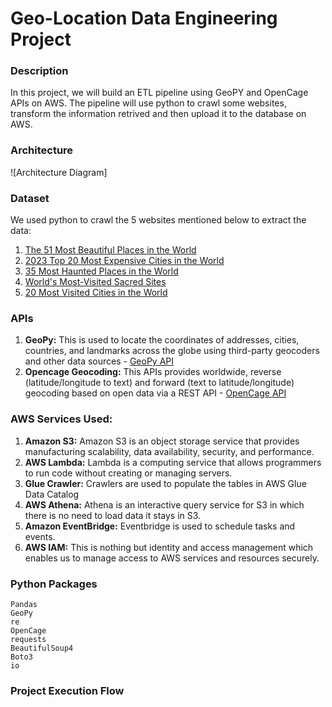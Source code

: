 # Geo-Location Data Engineering Project

### Description
In this project, we will build an ETL pipeline using GeoPY and OpenCage APIs on AWS. The pipeline will use python to crawl some websites, transform the information retrived and then upload it to the database on AWS.

### Architecture 
![Architecture Diagram] 

### Dataset
We used python to crawl the 5 websites mentioned below to extract the data:
1. [The 51 Most Beautiful Places in the World](https://www.cntraveler.com/galleries/2015-11-27/the-50-most-beautiful-places-in-the-world)
2. [2023 Top 20 Most Expensive Cities in the World](https://www.caproasia.com/2023/06/21/2023-top-20-most-expensive-cities-in-the-world-top-10-cities-are-new-york-hong-kong-geneva-london-singapore-zurich-san-francisco-tel-aviv-seoul-tokyo/)
3. [35 Most Haunted Places in the World](https://www.travelandleisure.com/holiday-travel/halloween/most-haunted-places-in-the-world)
4. [World's Most-Visited Sacred Sites](https://www.travelandleisure.com/attractions/worlds-most-visited-sacred-sites)
5. [20 Most Visited Cities in the World](https://travelness.com/most-visited-cities-in-the-world)

### APIs
1. **GeoPy:** This is used to locate the coordinates of addresses, cities, countries, and landmarks across the globe using third-party geocoders and other data sources - [GeoPy API](https://geopy.readthedocs.io/en/latest/)
2. **Opencage Geocoding:** This APIs provides worldwide, reverse (latitude/longitude to text) and forward (text to latitude/longitude) geocoding based on open data via a REST API - [OpenCage API](https://opencagedata.com/api)

### AWS Services Used:
1. **Amazon S3:** Amazon S3 is an object storage service that provides manufacturing scalability, data availability, security, and performance.
2. **AWS Lambda:** Lambda is a computing service that allows programmers to run code without creating or managing servers.
3. **Glue Crawler:** Crawlers are used to populate the tables in AWS Glue Data Catalog
4. **AWS Athena:** Athena is an interactive query service for S3 in which there is no need to load data it stays in S3.
5. **Amazon EventBridge:** Eventbridge is used to schedule tasks and events.
6. **AWS IAM:** This is nothing but identity and access management which enables us to manage access to AWS services and resources securely.

### Python Packages
```
Pandas
GeoPy
re
OpenCage
requests
BeautifulSoup4
Boto3
io
```
### 

### Project Execution Flow
